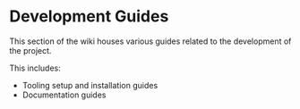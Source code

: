 # Development Guides

This section of the wiki houses various guides related to the development of the project.

This includes:

- Tooling setup and installation guides
- Documentation guides
